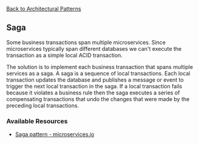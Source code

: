 [Back to Architectural Patterns](08-architectural-patterns.md)
## Saga 

Some business transactions span multiple microservices. Since microservices typically span different databases we can't execute the transaction as a simple local ACID transaction.

The solution is to implement each business transaction that spans multiple services as a saga. A saga is a sequence of local transactions. Each local transaction updates the database and publishes a message or event to trigger the next local transaction in the saga. If a local transaction fails because it violates a business rule then the saga executes a series of compensating transactions that undo the changes that were made by the preceding local transactions.
### Available Resources

- [Saga pattern - microservices.io](https://microservices.io/patterns/data/saga.html)